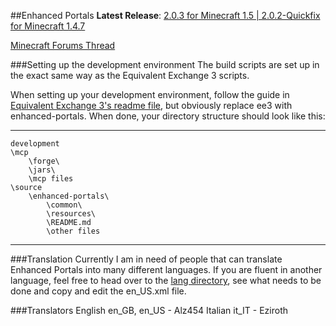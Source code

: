 ##Enhanced Portals
**Latest Release**: [2.0.3 for Minecraft 1.5 | 2.0.2-Quickfix for Minecraft 1.4.7](http://www.minecraftforum.net/topic/1301217-)

[Minecraft Forums Thread](http://www.minecraftforum.net/topic/1301217-)

###Setting up the development environment
The build scripts are set up in the exact same way as the Equivalent Exchange 3 scripts.

When setting up your development environment, follow the guide in [Equivalent Exchange 3's readme file](https://github.com/pahimar/Equivalent-Exchange-3/blob/master/README.md), but obviously replace ee3 with enhanced-portals.
When done, your directory structure should look like this:

***
	development
	\mcp
		\forge\
		\jars\
		\mcp files
	\source
		\enhanced-portals\
			\common\
			\resources\
			\README.md
			\other files
***

###Translation
Currently I am in need of people that can translate Enhanced Portals into many different languages. If you are fluent in another language, feel free to head over to the [lang directory](https://github.com/ShadedDimension/enhanced-portals/tree/master/resources/mods/enhancedportals/lang), see what needs to be done and copy and edit the en_US.xml file.

###Translators
English en_GB, en_US - Alz454
Italian it_IT - Eziroth